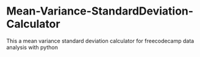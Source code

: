 # Mean-Variance-StandardDeviation-Calculator

This a mean variance standard deviation calculator for freecodecamp data analysis with python
